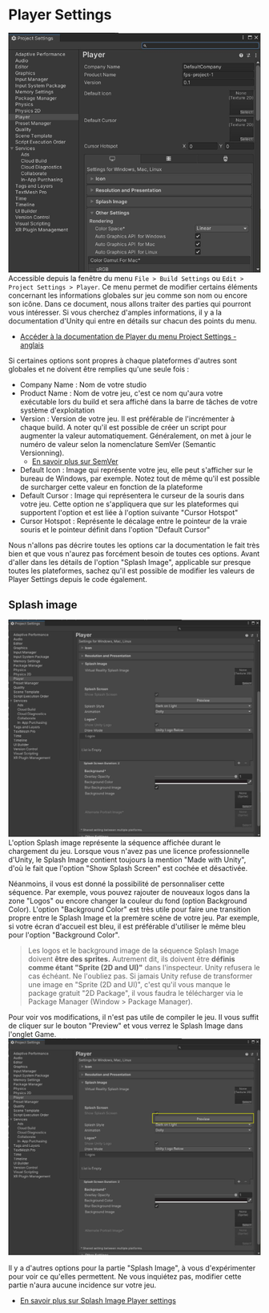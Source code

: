 # Player Settings

![](printscreens/player-1.jpg)
Accessible depuis la fenêtre du menu `File > Build Settings` ou `Edit > Project Settings > Player`. Ce menu permet de modifier certains éléments concernant les informations globales sur jeu comme son nom ou encore son icône. Dans ce document, nous allons traiter des parties qui pourront vous intéresser. Si vous cherchez d'amples informations, il y a la documentation d'Unity qui entre en détails sur chacun des points du menu.
- [Accéder à la documentation de Player du menu Project Settings - anglais](https://docs.unity3d.com/Manual/class-PlayerSettings.html)

Si certaines options sont propres à chaque plateformes d'autres sont globales et ne doivent être remplies qu'une seule fois :
- Company Name : Nom de votre studio
- Product Name : Nom de votre jeu, c'est ce nom qu'aura votre exécutable lors du build et sera affiché dans la barre de tâches de votre système d'exploitation
- Version : Version de votre jeu. Il est préférable de l'incrémenter à chaque build. A noter qu'il est possible de créer un script pour augmenter la valeur automatiquement. Généralement, on met à jour le numéro de valeur selon la nomenclature SemVer (Semantic Versionning).   
    - [En savoir plus sur SemVer](https://putaindecode.io/articles/semver-c-est-quoi/)
- Default Icon : Image qui représente votre jeu, elle peut s'afficher sur le bureau de Windows, par exemple. Notez tout de même qu'il est possible de surcharger cette valeur en fonction de la plateforme
- Default Cursor : Image qui représentera le curseur de la souris dans votre jeu. Cette option ne s'appliquera que sur les plateformes qui supportent l'option et est liée à l'option suivante "Cursor Hotspot"
- Cursor Hotspot : Représente le décalage entre le pointeur de la vraie souris et le pointeur définit dans l'option "Default Cursor"

Nous n'allons pas décrire toutes les options car la documentation le fait très bien et que vous n'aurez pas forcément besoin de toutes ces options. Avant d'aller dans les détails de l'option "Splash Image", applicable sur presque toutes les plateformes, sachez qu'il est possible de modifier les valeurs de Player Settings depuis le code également.

## Splash image
![](printscreens/player-2.jpg)
L'option Splash image représente la séquence affichée durant le chargement du jeu. Lorsque vous n'avez pas une licence professionnelle d'Unity, le Splash Image contient toujours la mention "Made with Unity", d'où le fait que l'option "Show Splash Screen" est cochée et désactivée.

Néanmoins, il vous est donné la possibilité de personnaliser cette séquence. Par exemple, vous pouvez rajouter de nouveaux logos dans la zone "Logos" ou encore changer la couleur du fond (option Background Color). L'option "Background Color" est très utile pour faire une transition propre entre le Splash Image et la premère scène de votre jeu. Par exemple, si votre écran d'accueil est bleu, il est préférable d'utiliser le même bleu pour l'option "Background Color".
> Les logos et le background image de la séquence Splash Image doivent **être des sprites.** Autrement dit, ils doivent être **définis comme étant "Sprite (2D and UI)"** dans l'inspecteur. Unity refusera le cas échéant. Ne l'oubliez pas.
> Si jamais Unity refuse de transformer une image en "Sprite (2D and UI)", c'est qu'il vous manque le package gratuit "2D Package", il vous faudra le télécharger via le Package Manager (Window > Package Manager).

Pour voir vos modifications, il n'est pas utile de compiler le jeu. Il vous suffit de cliquer sur le bouton "Preview" et vous verrez le Splash Image dans l'onglet Game.
![](printscreens/player-3.jpg)

Il y a d'autres options pour la partie "Splash Image", à vous d'expérimenter pour voir ce qu'elles permettent. Ne vous inquiétez pas, modifier cette partie n'aura aucune incidence sur votre jeu.
- [En savoir plus sur Splash Image Player settings](https://docs.unity3d.com/Manual/class-PlayerSettingsSplashScreen.html)